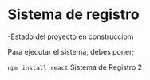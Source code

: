 <h1> Sistema de registro</h1>

-Estado del proyecto en construcciom

Para ejecutar el sistema, debes poner;

```npm install react```
Sistema de Registro 2
